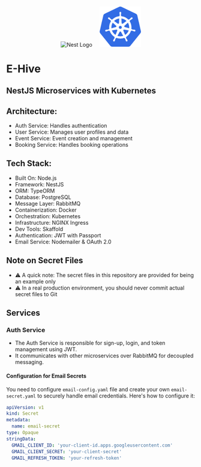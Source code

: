 <p align="center">
  <img src="https://nestjs.com/img/logo-small.svg" width="120" alt="Nest Logo" />&nbsp;&nbsp;&nbsp;&nbsp;
  <img src="https://github.com/kubernetes/kubernetes/raw/master/logo/logo.png" width="110" alt="Kubernetes Logo">
</p>

# E-Hive

## NestJS Microservices with Kubernetes

## Architecture:

- Auth Service: Handles authentication
- User Service: Manages user profiles and data
- Event Service: Event creation and management
- Booking Service: Handles booking operations

## Tech Stack:

- Built On: Node.js
- Framework: NestJS
- ORM: TypeORM
- Database: PostgreSQL
- Message Layer: RabbitMQ
- Containerization: Docker
- Orchestration: Kubernetes
- Infrastructure: NGINX Ingress
- Dev Tools: Skaffold
- Authentication: JWT with Passport
- Email Service: Nodemailer & OAuth 2.0

## Note on Secret Files

- ⚠️ A quick note: The secret files in this repository are provided for being an example only
- ⚠️ In a real production environment, you should never commit actual secret files to Git

## Services

### Auth Service

- The Auth Service is responsible for sign-up, login, and token management using JWT.
- It communicates with other microservices over RabbitMQ for decoupled messaging.

#### Configuration for Email Secrets

You need to configure `email-config.yaml` file and create your own `email-secret.yaml` to securely handle email credentials. Here's how to configure it:

```yaml
apiVersion: v1
kind: Secret
metadata:
  name: email-secret
type: Opaque
stringData:
  GMAIL_CLIENT_ID: 'your-client-id.apps.googleusercontent.com'
  GMAIL_CLIENT_SECRET: 'your-client-secret'
  GMAIL_REFRESH_TOKEN: 'your-refresh-token'
```
